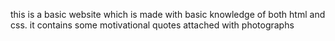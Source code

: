 this is a basic website which is made with basic knowledge of both html and css. it contains some motivational quotes attached with photographs
